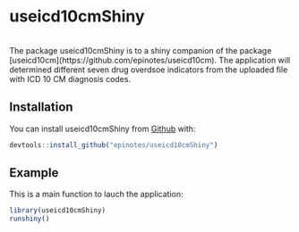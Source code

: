 # useicd10cmShiny

<!-- badges: start -->
<!-- badges: end -->

</br>
The package useicd10cmShiny is to a shiny companion of the package [useicd10cm](https://github.com/epinotes/useicd10cm).
The application will determined different seven drug overdsoe indicators from the uploaded file with ICD 10 CM diagnosis codes.
</br>

## Installation

You can install useicd10cmShiny from [Github](https://github.com/epinotes/useicd10cmShiny) with:

``` r
devtools::install_github("epinotes/useicd10cmShiny")
```

## Example

This is a main function to lauch the application:

``` r
library(useicd10cmShiny)
runshiny()

```

